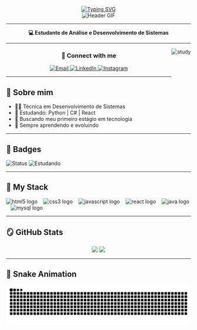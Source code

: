 <div align="center">
  <a href="https://git.io/typing-svg">
    <img src="https://readme-typing-svg.demolab.com?font=Fira+Code&weight=500&size=22&pause=1000&color=F4A9D6&center=true&vCenter=true&random=false&width=524&lines=%E2%8A%B9+Welcome+to+my+profile!+%CB%99%E1%B5%95%CB%99+%E2%8A%B9+" alt="Typing SVG">
  </a>
</div>

<div align="center">
  <img src="./src/header-gif.gif" alt="Header GIF" />
</div>

---

<p align="center"><strong>💻 Estudante de Análise e Desenvolvimento de Sistemas</strong></p>

---

<img align="right" alt="study" height="190px" src="./src/study.gif">

<h3 align="center">🌷 Connect with me</h3>

<div align="center">

<a href="mailto:isabellascarassatii@gmail.com">
  <img src="https://img.shields.io/badge/-Email-F4A9D6?style=for-the-badge&logo=gmail&logoColor=white" alt="Email">
</a>
<a href="https://www.linkedin.com/in/isabella-dos-anjos/">
  <img src="https://img.shields.io/badge/-LinkedIn-F4A9D6?style=for-the-badge&logo=linkedin&logoColor=white" alt="LinkedIn">
</a>
<a href="https://www.instagram.com/isabellascarassati/">
  <img src="https://img.shields.io/badge/-Instagram-F4A9D6?style=for-the-badge&logo=instagram&logoColor=white" alt="Instagram">
</a>

</div>

---

## 💌 Sobre mim

- 👩‍💻 Técnica em Desenvolvimento de Sistemas  
- 🌸 Estudando: Python | C# | React  
- 🚀 Buscando meu primeiro estágio em tecnologia  
- 🌱 Sempre aprendendo e evoluindo

---

## 🎀 Badges

![Status](https://img.shields.io/badge/Dev%20em%20crescimento-%F0%9F%8C%B8-F4A9D6?style=flat)
![Estudando](https://img.shields.io/badge/Aprendendo-Python%20%7C%20C#%20%7C%20React-F4A9D6?style=flat)

---

## 🧸 My Stack

<div align="left">
  <img src="https://cdn.jsdelivr.net/gh/devicons/devicon/icons/html5/html5-original.svg" height="25" alt="html5 logo" />
  <img width="8" />
  <img src="https://cdn.jsdelivr.net/gh/devicons/devicon/icons/css3/css3-original.svg" height="25" alt="css3 logo" />
  <img width="8" />
  <img src="https://cdn.jsdelivr.net/gh/devicons/devicon/icons/javascript/javascript-plain.svg" height="25" alt="javascript logo" />
  <img width="8" />
  <img src="https://cdn.jsdelivr.net/gh/devicons/devicon/icons/react/react-original.svg" height="25" alt="react logo" />
  <img width="8" />
  <img src="https://cdn.jsdelivr.net/gh/devicons/devicon/icons/java/java-original.svg" height="25" alt="java logo" />
  <img width="8" />
  <img src="https://cdn.jsdelivr.net/gh/devicons/devicon/icons/mysql/mysql-original.svg" height="25" alt="mysql logo" />
</div>

---

## 🪞 GitHub Stats

<div align="center">
  <img height="160em" src="https://github-readme-stats.vercel.app/api?username=isabelladosanjos&show_icons=true&theme=radical"/>
  <img height="160em" src="https://github-readme-stats.vercel.app/api/top-langs/?username=isabelladosanjos&layout=compact&langs_count=7&theme=radical"/>
</div>

---

## 🐍 Snake Animation

<picture>
  <source media="(prefers-color-scheme: dark)" srcset="https://raw.githubusercontent.com/isabelladosanjos/isabelladosanjos/output/github-contribution-grid-snake-dark.svg" />
  <source media="(prefers-color-scheme: light)" srcset="https://raw.githubusercontent.com/isabelladosanjos/isabelladosanjos/output/github-contribution-grid-snake.svg" />
  <img src="https://raw.githubusercontent.com/isabelladosanjos/isabelladosanjos/output/github-contribution-grid-snake.svg" alt="Snake animation" />
</picture>
